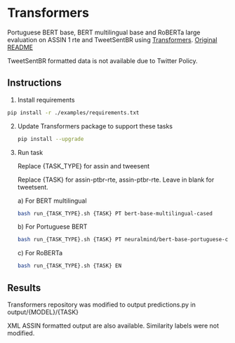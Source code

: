 # Transformers
Portuguese BERT base, BERT multilingual base and RoBERTa large evaluation on ASSIN 1 rte and TweetSentBR using [Transformers](https://github.com/huggingface/transformers/tree/83703cd077d615e09c5ccb2caf57a893432db189).  [Original README](https://github.com/huggingface/transformers/blob/83703cd077d615e09c5ccb2caf57a893432db189/README.md)


TweetSentBR formatted data is not available due to Twitter Policy.

##  Instructions



1.  Install requirements

   ```bash
   pip install -r ./examples/requirements.txt
   ```

2. Update Transformers package to support these tasks

   ```bash
   pip install --upgrade 
   ```

3. Run task
   
   Replace {TASK_TYPE} for assin and tweesent
   
   Replace {TASK} for assin-ptbr-rte, assin-ptbr-rte. Leave in blank for tweetsent.

   
   
   a)  For  BERT multilingual
   
    ```bash
   bash run_{TASK_TYPE}.sh {TASK} PT bert-base-multilingual-cased
    ```
   
   b)  For Portuguese BERT
   
    ```bash
    bash run_{TASK_TYPE}.sh {TASK} PT neuralmind/bert-base-portuguese-cased
    ```
   
    c) For RoBERTa
   
   ```bash
   bash run_{TASK_TYPE}.sh {TASK} EN
    ```



## Results

Transformers repository was modified to output predictions.py in output/{MODEL}/{TASK}

XML ASSIN formatted output are also available. Similarity labels were not modified.
